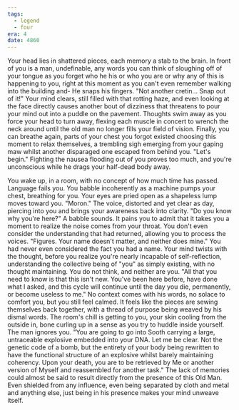 ```yaml
---
tags:
  - legend
  - four
era: 4
date: 4860
---
```

Your head lies in shattered pieces, each memory a stab to the brain. In front of you is a man, undefinable, any words you can think of sloughing off of your tongue as you forget who he his or who you are or why any of this is happening to you, right at this moment as you can't even remember walking into the building and- He snaps his fingers.
"Not another cretin... Snap out of it!" 
Your mind clears, still filled with that rotting haze, and even looking at the face directly causes another bout of dizziness that threatens to pour your mind out into a puddle on the pavement. Thoughts swim away as you force your head to turn away, flexing each muscle in concert to wrench the neck around until the old man no longer fills your field of vision. Finally, you can breathe again, parts of your chest you forgot existed choosing this moment to relax themselves, a trembling sigh emerging from your gaping maw whilst another disparaged one escaped from behind you.
"Let's begin."
Fighting the nausea flooding out of you proves too much, and you're unconscious while he drags your half-dead body away.

You wake up, in a room, with no concept of how much time has passed. Language fails you. You babble incoherently as a machine pumps your chest, breathing for you. Your eyes are pried open as a shapeless lump moves toward you. 
"Moron." 
The voice, distorted and yet clear as day, piercing into you and brings your awareness back into clarity. 
"Do you know why you're here?"
A babble sounds. It pains you to admit that it takes you a moment to realize the noise comes from your throat. You don't even consider the understanding that had returned, allowing you to process the voices.
"Figures. Your name doesn't matter, and neither does mine."
You had never even considered the fact you had a name. Your mind twists with the thought, before you realize you're nearly incapable of self-reflection, understanding the collective being of "you" as simply existing, with no thought maintaining. You do not think, and neither are you.
"All that you need to know is that this isn't new. You've been here before, have done what I asked, and this cycle will continue until the day you die, permanently, or become useless to me."
No context comes with his words, no solace to comfort you, but you still feel calmed. It feels like the pieces are sewing themselves back together, with a thread of purpose being weaved by his dismal words. The room's chill is getting to you, your skin cooling from the outside in, bone curling up in a sense as you try to huddle inside yourself. The man ignores you.
"You are going to go into Sooth carrying a large, untraceable explosive embedded into your DNA. Let me be clear. Not the genetic code of a bomb, but the entirety of your body being rewritten to have the functional structure of an explosive whilst barely maintaining coherency. Upon your death, you are to be retrieved by Me or another version of Myself and reassembled for another task."
The lack of memories could almost be said to result directly from the presence of this Old Man. Even shielded from any influence, even being separated by cloth and metal and anything else, just being in his presence makes your mind unweave itself.